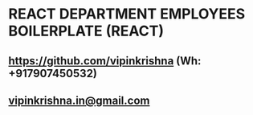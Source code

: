 # REACT DEPARTMENT EMPLOYEES BOILERPLATE (REACT)

## https://github.com/vipinkrishna (Wh: +917907450532)
## vipinkrishna.in@gmail.com
